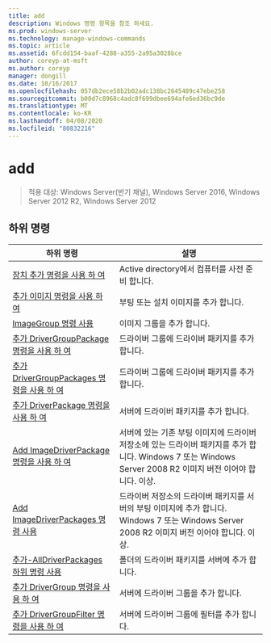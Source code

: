 ```yaml
---
title: add
description: Windows 명령 항목을 참조 하세요.
ms.prod: windows-server
ms.technology: manage-windows-commands
ms.topic: article
ms.assetid: 6fcdd154-baaf-4288-a355-2a95a3028bce
author: coreyp-at-msft
ms.author: coreyp
manager: dongill
ms.date: 10/16/2017
ms.openlocfilehash: 057db2ece58b2b02adc138bc2645489c47ebe258
ms.sourcegitcommit: b00d7c8968c4adc8f699dbee694afe6ed36bc9de
ms.translationtype: MT
ms.contentlocale: ko-KR
ms.lasthandoff: 04/08/2020
ms.locfileid: "80832216"
---
```

# <a name="add"></a>add

>적용 대상: Windows Server(반기 채널), Windows Server 2016, Windows Server 2012 R2, Windows Server 2012

## <a name="subcommands"></a>하위 명령
|하위 명령|설명|
|-------|--------|
|[장치 추가 명령을 사용 하 여](using-the-add-device-command.md)|Active directory에서 컴퓨터를 사전 준비 합니다.|
|[추가 이미지 명령을 사용 하 여](using-the-add-image-command.md)|부팅 또는 설치 이미지를 추가 합니다.|
|[ImageGroup 명령 사용](using-the-add-imagegroup-command.md)|이미지 그룹을 추가 합니다.|
|[추가 DriverGroupPackage 명령을 사용 하 여](using-the-add-drivergrouppackage-command.md)|드라이버 그룹에 드라이버 패키지를 추가 합니다.|
|[추가 DriverGroupPackages 명령을 사용 하 여](using-the-add-drivergrouppackages-command.md)|드라이버 그룹에 드라이버 패키지를 추가 합니다.|
|[추가 DriverPackage 명령을 사용 하 여](using-the-add-driverpackage-command.md)|서버에 드라이버 패키지를 추가 합니다.|
|[Add ImageDriverPackage 명령을 사용 하 여](using-the-add-imagedriverpackage-command.md)|서버에 있는 기존 부팅 이미지에 드라이버 저장소에 있는 드라이버 패키지를 추가 합니다. Windows 7 또는 Windows Server 2008 R2 이미지 버전 이어야 합니다. 이상.|
|[Add ImageDriverPackages 명령 사용](using-the-add-imagedriverpackages-command.md)|드라이버 저장소의 드라이버 패키지를 서버의 부팅 이미지에 추가 합니다. Windows 7 또는 Windows Server 2008 R2 이미지 버전 이어야 합니다. 이상.|
|[추가-AllDriverPackages 하위 명령 사용](using-the-add-alldriverpackages-subcommand.md)|폴더의 드라이버 패키지를 서버에 추가 합니다.|
|[추가 DriverGroup 명령을 사용 하 여](using-the-add-drivergroup-command.md)|서버에 드라이버 그룹을 추가 합니다.|
|[추가 DriverGroupFilter 명령을 사용 하 여](using-the-add-drivergroupfilter-command.md)|서버에 드라이버 그룹에 필터를 추가 합니다.|
